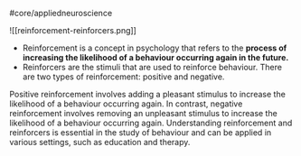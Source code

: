 #core/appliedneuroscience

![[reinforcement-reinforcers.png]]

- Reinforcement is a concept in psychology that refers to the **process of increasing the likelihood of a behaviour occurring again in the future.**
- Reinforcers are the stimuli that are used to reinforce behaviour. There are two types of reinforcement: positive and negative.

Positive reinforcement involves adding a pleasant stimulus to increase the likelihood of a behaviour occurring again. In contrast, negative reinforcement involves removing an unpleasant stimulus to increase the likelihood of a behaviour occurring again. Understanding reinforcement and reinforcers is essential in the study of behaviour and can be applied in various settings, such as education and therapy.
